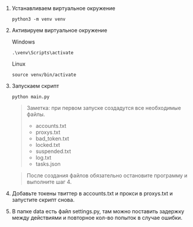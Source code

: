 ## 

1. Устанавливаем виртуальное окружение 
   ```
   python3 -m venv venv
   ```

2. Активируем виртуальное окружение
   
   Windows
   ```
   .\venv\Scripts\activate
   ```

   Linux 
   ```
   source venv/bin/activate
   ```

3. Запускаем скрипт
   ```
   python main.py
   ```

    > Заметка: при первом запуске создадутся все необходимые файлы. 
    > - accounts.txt
    > - proxys.txt
    > - bad_token.txt
    > - locked.txt
    > - suspended.txt
    > - log.txt
    > - tasks.json

    > После создания файлов обязательно остановите программу и выполните шаг 4.

4. Добавьте токены твиттер в accounts.txt и прокси в proxys.txt и запустите скрипт снова.

5. В папке data есть файл settings.py, там можно поставить задержку между действиями и повторное кол-во попыток в случае ошибки.

